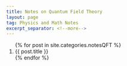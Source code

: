 ```yaml
---
title: Notes on Quantum Field Theory
layout: page
tag: Physics and Math Notes
excerpt_separator: <!--more-->
---
```

<ol>
{% for post in site.categories.notesQFT %}

 <li>{{ post.title }}</li>
{% endfor %}
 </ol>
